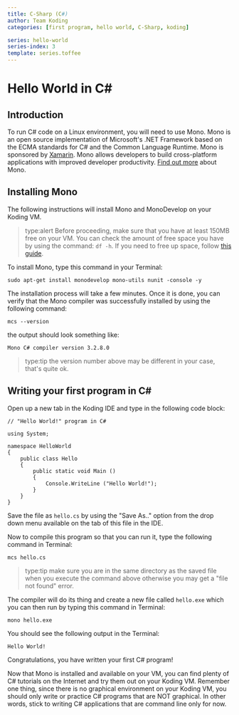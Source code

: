 ```yaml
---
title: C-Sharp (C#)
author: Team Koding
categories: [first program, hello world, C-Sharp, koding]

series: hello-world
series-index: 3
template: series.toffee
---
```


# Hello World in C#

## Introduction
To run C# code on a Linux environment, you will need to use Mono. Mono is an open source implementation of Microsoft's .NET Framework based on the ECMA standards for C# and the Common Language Runtime. Mono is sponsored by [Xamarin](http://xamarin.com/). Mono allows developers to build cross-platform applications with improved developer productivity. [Find out more](http://www.mono-project.com/docs/about-mono/) about Mono. 

## Installing Mono
The following instructions will install Mono and MonoDevelop on your Koding VM.

> type:alert
> Before proceeding, make sure that you have at least 150MB free on your VM. You can check the 
> amount of free space you have by using the command: `df -h`. If you need to free up space, follow
> [this guide](http://learn.koding.com/guides/freeing-up-space/).

To install Mono, type this command in your Terminal:
```
sudo apt-get install monodevelop mono-utils nunit -console -y
```
The installation process will take a few minutes. Once it is done, you can verify that the Mono compiler was 
successfully installed by using the following command:
```
mcs --version
```
the output should look something like:
```
Mono C# compiler version 3.2.8.0
```
> type:tip
> the version number above may be different in your case, that's quite ok.

## Writing your first program in C#
Open up a new tab in the Koding IDE and type in the following code block:

```
// "Hello World!" program in C#

using System;

namespace HelloWorld
{
    public class Hello
    {
        public static void Main ()
        {
            Console.WriteLine ("Hello World!");
        }
    }
}
```
Save the file as `hello.cs` by using the "Save As.." option from the drop down menu available on the tab of this file
in the IDE.

Now to compile this program so that you can run it, type the following command in Terminal:
```
mcs hello.cs
```
> type:tip
> make sure you are in the same directory as the saved file when you execute the command above
> otherwise you may get a "file not found" error.

The compiler will do its thing and create a new file called `hello.exe` which you can then run by typing
this command in Terminal:
```
mono hello.exe
```
You should see the following output in the Terminal:
```
Hello World!
```

Congratulations, you have written your first C# program! 

Now that Mono is installed and available on your VM, you can find plenty of C# tutorials on the Internet and try them out on your Koding VM. Remember one thing, since there is no graphical environment on your Koding VM, you should only write or practice C# programs that are NOT graphical. In other words, stick to writing C# applications that are command line only
for now.
